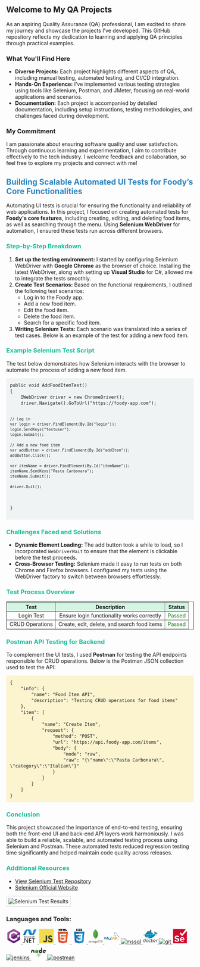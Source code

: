 
## Welcome to My QA Projects

As an aspiring Quality Assurance (QA) professional, I am excited to share my journey and showcase the projects I’ve developed. This GitHub repository reflects my dedication to learning and applying QA principles through practical examples.

### What You'll Find Here

- **Diverse Projects:** Each project highlights different aspects of QA, including manual testing, automated testing, and CI/CD integration.
- **Hands-On Experience:** I’ve implemented various testing strategies using tools like Selenium, Postman, and JMeter, focusing on real-world applications and scenarios.
- **Documentation:** Each project is accompanied by detailed documentation, including setup instructions, testing methodologies, and challenges faced during development.

### My Commitment

I am passionate about ensuring software quality and user satisfaction. Through continuous learning and experimentation, I aim to contribute effectively to the tech industry. I welcome feedback and collaboration, so feel free to explore my projects and connect with me!


<h2 style="color: #2E86C1;">Building Scalable Automated UI Tests for Foody’s Core Functionalities</h2>
<p>Automating UI tests is crucial for ensuring the functionality and reliability of web applications. In this project, I focused on creating automated tests for <strong>Foody's core features</strong>, including creating, editing, and deleting food items, as well as searching through the menu. Using <strong>Selenium WebDriver</strong> for automation, I ensured these tests run across different browsers.</p>

<h3 style="color: #1ABC9C;">Step-by-Step Breakdown</h3>
<ol>
  <li><strong>Set up the testing environment:</strong> I started by configuring Selenium WebDriver with <strong>Google Chrome</strong> as the browser of choice. Installing the latest WebDriver, along with setting up <strong>Visual Studio</strong> for C#, allowed me to integrate the tests smoothly.</li>
  <li><strong>Create Test Scenarios:</strong> Based on the functional requirements, I outlined the following test scenarios:
    <ul>
      <li>Log in to the Foody app.</li>
      <li>Add a new food item.</li>
      <li>Edit the food item.</li>
      <li>Delete the food item.</li>
      <li>Search for a specific food item.</li>
    </ul>
  </li>
  <li><strong>Writing Selenium Tests:</strong> Each scenario was translated into a series of test cases. Below is an example of the test for adding a new food item.
  </li>
</ol>

<h3 style="color: #1ABC9C;">Example Selenium Test Script</h3>
<p>The test below demonstrates how Selenium interacts with the browser to automate the process of adding a new food item.</p>
<pre style="background-color: #F0F3F4; padding: 10px;"><code>public void AddFoodItemTest()
{
    IWebDriver driver = new ChromeDriver();
    driver.Navigate().GoToUrl("https://foody-app.com");

    // Log in
    var login = driver.FindElement(By.Id("login"));
    login.SendKeys("testuser");
    login.Submit();

    // Add a new food item
    var addButton = driver.FindElement(By.Id("addItem"));
    addButton.Click();
    
    var itemName = driver.FindElement(By.Id("itemName"));
    itemName.SendKeys("Pasta Carbonara");
    itemName.Submit();
    
    driver.Quit();
}
</code></pre>

<h3 style="color: #1ABC9C;">Challenges Faced and Solutions</h3>
<ul>
  <li><strong>Dynamic Element Loading:</strong> The add button took a while to load, so I incorporated <code>WebDriverWait</code> to ensure that the element is clickable before the test proceeds.</li>
  <li><strong>Cross-Browser Testing:</strong> Selenium made it easy to run tests on both Chrome and Firefox browsers. I configured my tests using the WebDriver factory to switch between browsers effortlessly.</li>
</ul>

<h3 style="color: #1ABC9C;">Test Process Overview</h3>
<table border="1" style="width: 100%; border-collapse: collapse; text-align: center;">
    <tr style="background-color: #D5F5E3;">
        <th>Test</th>
        <th>Description</th>
        <th>Status</th>
    </tr>
    <tr>
        <td>Login Test</td>
        <td>Ensure login functionality works correctly</td>
        <td style="color: green;">Passed</td>
    </tr>
    <tr>
        <td>CRUD Operations</td>
        <td>Create, edit, delete, and search food items</td>
        <td style="color: green;">Passed</td>
    </tr>
</table>

<h3 style="color: #1ABC9C;">Postman API Testing for Backend</h3>
<p>To complement the UI tests, I used <strong>Postman</strong> for testing the API endpoints responsible for CRUD operations. Below is the Postman JSON collection used to test the API:</p>
<pre style="background-color: #FCF3CF; padding: 10px;"><code>{
    "info": {
        "name": "Food Item API",
        "description": "Testing CRUD operations for food items"
    },
    "item": [
        {
            "name": "Create Item",
            "request": {
                "method": "POST",
                "url": "https://api.foody-app.com/items",
                "body": {
                    "mode": "raw",
                    "raw": "{\"name\":\"Pasta Carbonara\", \"category\":\"Italian\"}"
                }
            }
        }
    ]
}</code></pre>

<h3 style="color: #1ABC9C;">Conclusion</h3>
<p>This project showcased the importance of end-to-end testing, ensuring both the front-end UI and back-end API layers work harmoniously. I was able to build a reliable, scalable, and automated testing process using Selenium and Postman. These automated tests reduced regression testing time significantly and helped maintain code quality across releases.</p>

<h3 style="color: #1ABC9C;">Additional Resources</h3>
<ul>
    <li><a href="https://github.com/your-repo/selenium-tests">View Selenium Test Repository</a></li>
    <li><a href="https://www.selenium.dev/">Selenium Official Website</a></li>
</ul>
<img src="https://example.com/selenium-dashboard.png" alt="Selenium Test Results" style="border: 1px solid #D6DBDF; padding: 5px;" />



### Languages and Tools:

<p align="left">
   <a href="https://www.w3schools.com/cs/" target="_blank" rel="noreferrer"> <img src="https://raw.githubusercontent.com/devicons/devicon/master/icons/csharp/csharp-original.svg" alt="csharp" width="40" height="40" /> </a>
   <a href="https://dotnet.microsoft.com/" target="_blank" rel="noreferrer"> <img src="https://raw.githubusercontent.com/devicons/devicon/master/icons/dot-net/dot-net-original-wordmark.svg" alt="dotnet" width="40" height="40" /> </a>
   <a href="https://developer.mozilla.org/en-US/docs/Web/JavaScript" target="_blank" rel="noreferrer"> <img src="https://raw.githubusercontent.com/devicons/devicon/master/icons/javascript/javascript-original.svg" alt="javascript" width="40" height="40" /> </a>
   <a href="https://www.w3.org/html/" target="_blank" rel="noreferrer"> <img src="https://raw.githubusercontent.com/devicons/devicon/master/icons/html5/html5-original-wordmark.svg" alt="html5" width="40" height="40" /> </a>
   <a href="https://www.w3schools.com/css/" target="_blank" rel="noreferrer"> <img src="https://raw.githubusercontent.com/devicons/devicon/master/icons/css3/css3-original-wordmark.svg" alt="css3" width="40" height="40" /> </a>
   <a href="https://www.mongodb.com/" target="_blank" rel="noreferrer"> <img src="https://raw.githubusercontent.com/devicons/devicon/master/icons/mongodb/mongodb-original-wordmark.svg" alt="mongodb" width="40" height="40" /> </a>
   <a href="https://www.mysql.com/" target="_blank" rel="noreferrer"> <img src="https://raw.githubusercontent.com/devicons/devicon/master/icons/mysql/mysql-original-wordmark.svg" alt="mysql" width="40" height="40" /> </a>
   <a href="https://www.microsoft.com/en-us/sql-server" target="_blank" rel="noreferrer"> <img src="https://www.svgrepo.com/show/303229/microsoft-sql-server-logo.svg" alt="mssql" width="40" height="40" /> </a>
   <a href="https://www.docker.com/" target="_blank" rel="noreferrer"> <img src="https://raw.githubusercontent.com/devicons/devicon/master/icons/docker/docker-original-wordmark.svg" alt="docker" width="40" height="40" /> </a>
   <a href="https://git-scm.com/" target="_blank" rel="noreferrer"> <img src="https://www.vectorlogo.zone/logos/git-scm/git-scm-icon.svg" alt="git" width="40" height="40" /> </a>
     <a href="https://www.selenium.dev" target="_blank" rel="noreferrer"> <img  alt="selenium" width="40" height="40"   src="https://raw.githubusercontent.com/devicons/devicon/master/icons/selenium/selenium-original.svg"> </a>
   <a href="https://www.jenkins.io" target="_blank" rel="noreferrer"> <img src="https://www.vectorlogo.zone/logos/jenkins/jenkins-icon.svg" alt="jenkins" width="40" height="40" /> </a>
   <a href="https://nodejs.org" target="_blank" rel="noreferrer"> <img src="https://raw.githubusercontent.com/devicons/devicon/master/icons/nodejs/nodejs-original-wordmark.svg" alt="nodejs" width="40" height="40" /> </a>
   <a href="https://postman.com" target="_blank" rel="noreferrer"> <img src="https://www.vectorlogo.zone/logos/getpostman/getpostman-icon.svg" alt="postman" width="40" height="40" /> </a>
</p>
